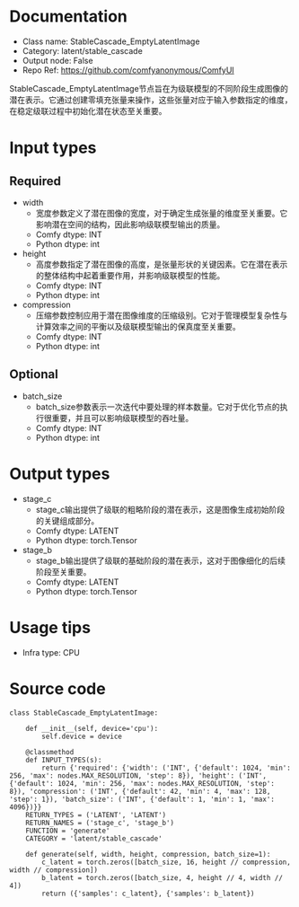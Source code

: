 # Documentation
- Class name: StableCascade_EmptyLatentImage
- Category: latent/stable_cascade
- Output node: False
- Repo Ref: https://github.com/comfyanonymous/ComfyUI

StableCascade_EmptyLatentImage节点旨在为级联模型的不同阶段生成图像的潜在表示。它通过创建零填充张量来操作，这些张量对应于输入参数指定的维度，在稳定级联过程中初始化潜在状态至关重要。

# Input types
## Required
- width
    - 宽度参数定义了潜在图像的宽度，对于确定生成张量的维度至关重要。它影响潜在空间的结构，因此影响级联模型输出的质量。
    - Comfy dtype: INT
    - Python dtype: int
- height
    - 高度参数指定了潜在图像的高度，是张量形状的关键因素。它在潜在表示的整体结构中起着重要作用，并影响级联模型的性能。
    - Comfy dtype: INT
    - Python dtype: int
- compression
    - 压缩参数控制应用于潜在图像维度的压缩级别。它对于管理模型复杂性与计算效率之间的平衡以及级联模型输出的保真度至关重要。
    - Comfy dtype: INT
    - Python dtype: int
## Optional
- batch_size
    - batch_size参数表示一次迭代中要处理的样本数量。它对于优化节点的执行很重要，并且可以影响级联模型的吞吐量。
    - Comfy dtype: INT
    - Python dtype: int

# Output types
- stage_c
    - stage_c输出提供了级联的粗略阶段的潜在表示，这是图像生成初始阶段的关键组成部分。
    - Comfy dtype: LATENT
    - Python dtype: torch.Tensor
- stage_b
    - stage_b输出提供了级联的基础阶段的潜在表示，这对于图像细化的后续阶段至关重要。
    - Comfy dtype: LATENT
    - Python dtype: torch.Tensor

# Usage tips
- Infra type: CPU

# Source code
```
class StableCascade_EmptyLatentImage:

    def __init__(self, device='cpu'):
        self.device = device

    @classmethod
    def INPUT_TYPES(s):
        return {'required': {'width': ('INT', {'default': 1024, 'min': 256, 'max': nodes.MAX_RESOLUTION, 'step': 8}), 'height': ('INT', {'default': 1024, 'min': 256, 'max': nodes.MAX_RESOLUTION, 'step': 8}), 'compression': ('INT', {'default': 42, 'min': 4, 'max': 128, 'step': 1}), 'batch_size': ('INT', {'default': 1, 'min': 1, 'max': 4096})}}
    RETURN_TYPES = ('LATENT', 'LATENT')
    RETURN_NAMES = ('stage_c', 'stage_b')
    FUNCTION = 'generate'
    CATEGORY = 'latent/stable_cascade'

    def generate(self, width, height, compression, batch_size=1):
        c_latent = torch.zeros([batch_size, 16, height // compression, width // compression])
        b_latent = torch.zeros([batch_size, 4, height // 4, width // 4])
        return ({'samples': c_latent}, {'samples': b_latent})
```